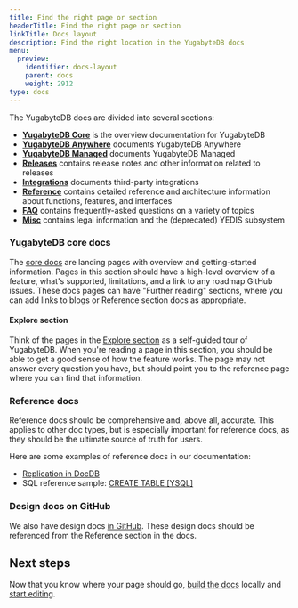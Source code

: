 ```yaml
---
title: Find the right page or section
headerTitle: Find the right page or section
linkTitle: Docs layout
description: Find the right location in the YugabyteDB docs
menu:
  preview:
    identifier: docs-layout
    parent: docs
    weight: 2912
type: docs
---
```


The YugabyteDB docs are divided into several sections:

* [**YugabyteDB Core**](/preview/) is the overview documentation for YugabyteDB
* [**YugabyteDB Anywhere**](/preview/yugabyte-platform/) documents YugabyteDB Anywhere
* [**YugabyteDB Managed**](/preview/yugabyte-cloud/) documents YugabyteDB Managed
* [**Releases**](/preview/releases/) contains release notes and other information related to releases
* [**Integrations**](/preview/integrations/) documents third-party integrations
* [**Reference**](/preview/reference/configuration/) contains detailed reference and architecture information about functions, features, and interfaces
* [**FAQ**](/preview/faq/general/) contains frequently-asked questions on a variety of topics
* [**Misc**](/preview/legal/) contains legal information and the (deprecated) YEDIS subsystem

### YugabyteDB core docs

The [core docs](/preview/) are landing pages with overview and getting-started information. Pages in this section should have a high-level overview of a feature, what's supported, limitations, and a link to any roadmap GitHub issues. These docs pages can have "Further reading" sections, where you can add links to blogs or Reference section docs as appropriate.

#### Explore section

Think of the pages in the [Explore section](/preview/explore/) as a self-guided tour of YugabyteDB. When you're reading a page in this section, you should be able to get a good sense of how the feature works. The page may not answer every question you have, but should point you to the reference page where you can find that information.

### Reference docs

Reference docs should be comprehensive and, above all, accurate. This applies to other doc types, but is especially important for reference docs, as they should be the ultimate source of truth for users.

Here are some examples of reference docs in our documentation:

* [Replication in DocDB](/preview/architecture/docdb-replication/replication/)
* SQL reference sample: [CREATE TABLE [YSQL]](/preview/api/ysql/the-sql-language/statements/ddl_create_table/)

### Design docs on GitHub

We also have design docs [in GitHub](https://github.com/yugabyte/yugabyte-db/tree/master/architecture/design). These design docs should be referenced from the Reference section in the docs.

## Next steps

Now that you know where your page should go, [build the docs](../docs-build/) locally and [start editing](../docs-edit/).
